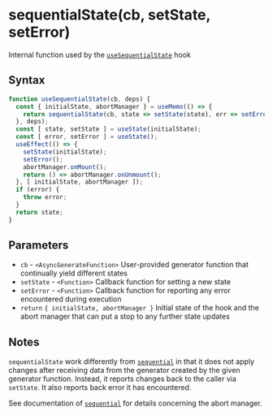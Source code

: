 # sequentialState(cb, setState, setError)

Internal function used by the [`useSequentialState`](./useSequentialState) hook

## Syntax

```js
function useSequentialState(cb, deps) {
  const { initialState, abortManager } = useMemo(() => {
    return sequentialState(cb, state => setState(state), err => setError(err));
  }, deps);
  const [ state, setState ] = useState(initialState);
  const [ error, setError ] = useState();
  useEffect(() => {
    setState(initialState);
    setError();
    abortManager.onMount();
    return () => abortManager.onUnmount();
  }, [ initialState, abortManager ]);
  if (error) {
    throw error;
  }
  return state;
}
```

## Parameters

* `cb` - `<AsyncGenerateFunction>` User-provided generator function that continually yield different states
* `setState` - `<Function>` Callback function for setting a new state
* `setError` - `<Function>` Callback function for reporting any error encountered during execution
* `return` `{ initialState, abortManager }` Initial state of the hook and the abort manager that can put a stop to 
any further state updates

## Notes

`sequentialState` work differently from [`sequential`](./sequential) in that it does not apply changes after receiving
data from the generator created by the given generator function. Instead, it reports changes back to the caller via
`setState`. It also reports back error it has encountered.

See documentation of [`sequential`](./sequential.md#notes) for details concerning the abort manager.
